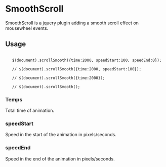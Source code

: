 <h1>SmoothScroll</h1>
<p>SmoothScroll is a jquery plugin adding a smooth scroll effect on mousewheel events.</p>
<h2>Usage</h2>
<code>
   $(document).scrollSmooth({time:2000, speedStart:100, speedEnd:0});<br />
   // $(document).scrollSmooth({time:2000, speedStart:100});<br />
   // $(document).scrollSmooth({time:2000});<br />
   // $(document).scrollSmooth();
</code>
<h3>Temps</h3>
<p>Total time of animation.</p>
<h3>speedStart</h3>
<p>Speed in the start of the animation in pixels/seconds.</p>
<h3>speedEnd</h3>
<p>Speed in the end of the animation in pixels/seconds.</p>
